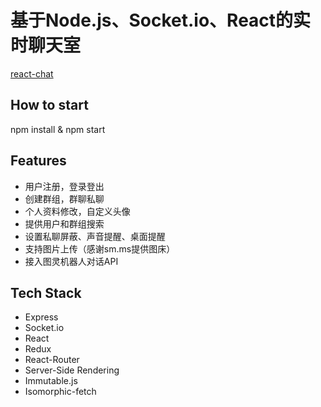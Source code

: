 # 基于Node.js、Socket.io、React的实时聊天室

[react-chat](http://minsky.me/chat)

## How to start

npm install & npm start

## Features

* 用户注册，登录登出
* 创建群组，群聊私聊
* 个人资料修改，自定义头像
* 提供用户和群组搜索
* 设置私聊屏蔽、声音提醒、桌面提醒
* 支持图片上传（感谢sm.ms提供图床）
* 接入图灵机器人对话API

## Tech Stack

* Express
* Socket.io
* React
* Redux
* React-Router
* Server-Side Rendering
* Immutable.js
* Isomorphic-fetch

